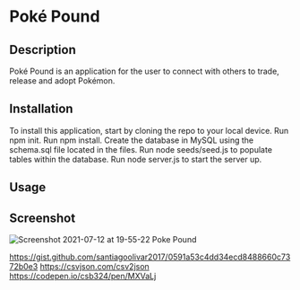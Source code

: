 # Poké Pound

## Description
Poké Pound is an application for the user to connect with others to trade, release and adopt Pokémon.

## Installation
To install this application, start by cloning the repo to your local device. Run npm init. Run npm install. Create the database in MySQL using the schema.sql file located in the files. Run node seeds/seed.js to populate tables within the database. Run node server.js to start the server up.

## Usage

## Screenshot
![Screenshot 2021-07-12 at 19-55-22 Poke Pound](https://user-images.githubusercontent.com/77472152/125383002-8e09ee80-e34b-11eb-8c03-284b0052976a.png)


https://gist.github.com/santiagoolivar2017/0591a53c4dd34ecd8488660c7372b0e3
https://csvjson.com/csv2json
https://codepen.io/csb324/pen/MXVaLj
